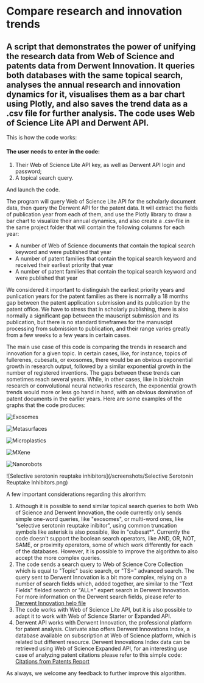 # Compare research and innovation trends


## A script that demonstrates the power of unifying the research data from Web of Science and patents data from Derwent Innovation. It queries both databases with the same topical search, analyses the annual research and innovation dynamics for it, visualises them as a bar chart using Plotly, and also saves the trend data as a .csv file for further analysis. The code uses Web of Science Lite API and Derwent API.

This is how the code works:

#### The user needs to enter in the code:
1. Their Web of Science Lite API key, as well as Derwent API login and password;
2. A topical search query.

And launch the code.

The program will query Web of Science Lite API for the scholarly document data, then query the Derwent API for the patent data. It will extract the fields of publication year from each of them, and use the Plotly library to draw a bar chart to visualize their annual dynamics, and also create a .csv-file in the same project folder that will contain the following columns for each year:
- A number of Web of Science documents that contain the topical search keyword and were published that year
- A number of patent families that contain the topical search keyword and received their earliest priority that year
- A number of patent families that contain the topical search keyword and were published that year

We considered it important to distinguish the earliest priority years and punlication years for the patent families as there is normally a 18 months gap between the patent application submission and its publication by the patent office. We have to stress that in scholarly publishing, there is also normally a significant gap between the mauscript submission and its publication, but there is no standard timeframes for the manuscipt processing from submission to publication, and their range varies greatly from a few weeks to a few years in certain cases.

The main use case of this code is comparing the trends in research and innovation for a given topic. In certain cases, like, for instance, topics of fullerenes, cubesats, or exosomes, there would be an obvious exponential growth in research output, followed by a similar exponential growth in the number of registered inventions. The gaps between these trends can sometimes reach several years. While, in other cases, like in blokchain research or convolutional neural networks research, the exponential growth trends would more or less go hand in hand, with an obvious domination of patent documents in the earlier years. Here are some examples of the graphs that the code produces:

![Exosomes](/../../screenshots/Exosomes.png)

![Metasurfaces](/../../../screenshots/Metasurfaces.png)

![Microplastics](/screenshots/Microplastics.png)

![MXene](/screenshots/Mxene.png)

![Nanorobots](/screenshots/Nanorobots.png)

![Selective serotonin reuptake inhibitors](/screenshots/Selective Serotonin Reuptake Inhibitors.png)

A few important considerations regarding this alrorithm:
1. Although it is possible to send similar topical search queries to both Web of Science and Derwent Innovation, the code currently only sends simple one-word queries, like "exosomes", or multi-word ones, like "selective serotonin reuptake inibitor", using common truncation symbols like asterisk is also possible, like in "cubesat*". Currently the code doesn't support the boolean search operators, like AND, OR, NOT, SAME, or proximity operators, some of which work differently for each of the databases. However, it is possible to improve the algorithm to also accept the more complex queries.
2. The code sends a search query to Web of Science Core Collection which is equal to "Topic" basic search, or "TS=" advanced search. The query sent to Derwent Innovation is a bit more complex, relying on a number of search fields which, added together, are similar to the "Text Fields" fielded search or "ALL=" expert search in Derwent Innovation. For more information on the Derwent search fields, please refer to [Derwent Innovation help file]( https://www.derwentinnovation.com/tip-innovation/support/help/patent_fields.htm#all_text_fields)
3. The code works with Web of Science Lite API, but it is also possible to adapt it to work with Web of Science Starter or Expanded API.
4. Derwent API works with Derwent Innovation, the professional platform for patent analysis. Clarivate also offers Derwent Innovations Index, a database available on subscription at Web of Science platform, which is related but different resource. Derwent Innovations Index data can be retrieved using Web of Science Expanded API, for an interesting use case of analyzing patent citations please refer to this simple code: [Citations from Patents Report](https://github.com/clarivate/wos_api_usecases/tree/main/citations_from_patents)

As always, we welcome any feedback to further improve this algorithm.
